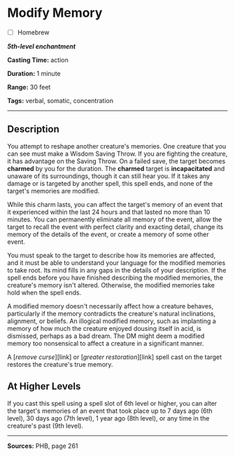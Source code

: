 # Modify Memory

- [ ] Homebrew

***5th-level enchantment***

**Casting Time:** action

**Duration:** 1 minute

**Range:** 30 feet

**Tags:** verbal, somatic, concentration

---

## Description
You attempt to reshape another creature's memories.
One creature that you can see must make a Wisdom Saving Throw.
If you are fighting the creature, it has advantage on the Saving Throw.
On a failed save, the target becomes **charmed** by you for the duration.
The **charmed** target is **incapacitated** and unaware of its surroundings, though it can still hear you.
If it takes any damage or is targeted by another spell, this spell ends, and none of the target's memories are modified.

While this charm lasts, you can affect the target's memory of an event that it experienced within the last 24 hours and that lasted no more than 10 minutes.
You can permanently eliminate all memory of the event, allow the target to recall the event with perfect clarity and exacting detail, change its memory of the details of the event, or create a memory of some other event.

You must speak to the target to describe how its memories are affected, and it must be able to understand your language for the modified memories to take root.
Its mind fills in any gaps in the details of your description.
If the spell ends before you have finished describing the modified memories, the creature's memory isn't altered.
Otherwise, the modified memories take hold when the spell ends.

A modified memory doesn't necessarily affect how a creature behaves, particularly if the memory contradicts the creature's natural inclinations, alignment, or beliefs.
An illogical modified memory, such as implanting a memory of how much the creature enjoyed dousing itself in acid, is dismissed, perhaps as a bad dream.
The DM might deem a modified memory too nonsensical to affect a creature in a significant manner.

A [*remove curse*][link] or [*greater restoration*][link] spell cast on the target restores the creature's true memory.

## At Higher Levels
If you cast this spell using a spell slot of 6th level or higher, you can alter the target's memories of an event that took place up to 7 days ago (6th level), 30 days ago (7th level), 1 year ago (8th level), or any time in the creature's past (9th level).

---

**Sources:** PHB, page 261
